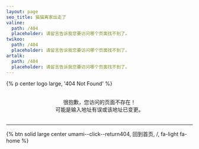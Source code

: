 ```yaml
---
layout: page
seo_title: 猫猫离家出走了
valine:
  path: /404
  placeholder: 请留言告诉我您要访问哪个页面找不到了。
twikoo:
  path: /404
  placeholder: 请留言告诉我您要访问哪个页面找不到了。
artalk:
  path: /404
  placeholder: 请留言告诉我您要访问哪个页面找不到了。
---
```


{% p center logo large, '404 Not Found' %}

<br>

<center>很抱歉，您访问的页面不存在！</center>
<center>可能是输入地址有误或该地址已变更。</center>
<br>
<center><i class="fad fa-swimmer" style="font-size: 32px;"></i></center>

<hr>
{% btn solid large center umami--click--return404, 回到首页, /, fa-light fa-home %}
